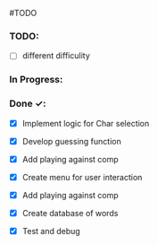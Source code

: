 #TODO

### TODO:
- [ ] different difficulity 
  

### In Progress:


### Done ✓:
- [X] Implement logic for Char selection
- [X] Develop guessing function
- [X] Add playing against comp
- [X] Create menu for user interaction
- [X] Add playing against comp
- [X] Create database of words
- [X] Test and debug
  
